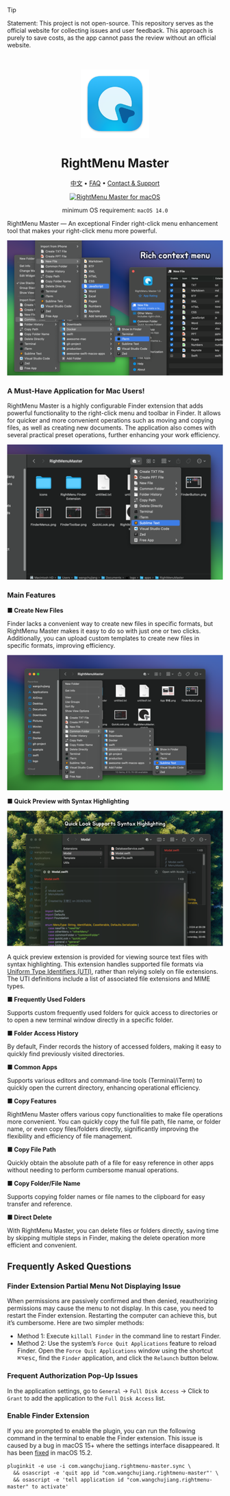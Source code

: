 <!--idoc:ignore:start-->
> [!TIP]
> Statement: This project is not open-source. This repository serves as the official website for collecting issues and user feedback. This approach is purely to save costs, as the app cannot pass the review without an official website.
<!--idoc:ignore:end-->

<div align="center">
  <br />
  <br />
  <a href="https://wangchujiang.com/rightmenu-master/">
  <img src="./assets/logo.png" alt="RightMenu Master LOGO" width="160" height="160">
  </a>
  <h1>RightMenu Master</h1>
  <!--rehype:style=border: 0;-->
  <p>
    <a href="./README.zh.md">中文</a> • 
		<a href="#frequently-asked-questions">FAQ</a> • 
    <a target="_blank" href="https://github.com/jaywcjlove/rightmenu-master/issues/new?assignees=&labels=support%2Cfeedback%2Cquestion&projects=&template=bug_report.yml&title=%F0%9F%99%8B%E2%80%8D%E2%99%82%EF%B8%8F+Support+%26+Feedback%3A+RightMenu+Master">Contact & Support</a>
  </p>
  <p>
    <a target="_blank" href="https://apps.apple.com/app/rightmenu-master/6737160756" title="RightMenu Master for macOS">
      <img alt="RightMenu Master for macOS" src="https://jaywcjlove.github.io/sb/download/macos.svg" height="51">
    </a>
  </p>
</div>

<div align="center">

minimum OS requirement: `macOS 14.0`

</div>

RightMenu Master — An exceptional Finder right-click menu enhancement tool that makes your right-click menu more powerful.

![RightMenu Master Screenshot 1](./assets/screenshots-1.png)

### A Must-Have Application for Mac Users!

RightMenu Master is a highly configurable Finder extension that adds powerful functionality to the right-click menu and toolbar in Finder. It allows for quicker and more convenient operations such as moving and copying files, as well as creating new documents. The application also comes with several practical preset operations, further enhancing your work efficiency.

![RightMenu Master Screenshot 4](./assets/screenshots-4.png)

### Main Features

**■ Create New Files**

Finder lacks a convenient way to create new files in specific formats, but RightMenu Master makes it easy to do so with just one or two clicks. Additionally, you can upload custom templates to create new files in specific formats, improving efficiency.

![RightMenu Master Screenshot 3](./assets/screenshots-3.png)

**■ Quick Preview with Syntax Highlighting**

![RightMenu Master Screenshot 2](./assets/screenshots-2.png)

A quick preview extension is provided for viewing source text files with syntax highlighting. This extension handles supported file formats via [Uniform Type Identifiers (UTI)](https://developer.apple.com/library/archive/documentation/FileManagement/Conceptual/understanding_utis/understand_utis_intro/understand_utis_intro.html), rather than relying solely on file extensions. The UTI definitions include a list of associated file extensions and MIME types.

**■ Frequently Used Folders**

Supports custom frequently used folders for quick access to directories or to open a new terminal window directly in a specific folder.

**■ Folder Access History**

By default, Finder records the history of accessed folders, making it easy to quickly find previously visited directories.

**■ Common Apps**

Supports various editors and command-line tools (Terminal/iTerm) to quickly open the current directory, enhancing operational efficiency.

**■ Copy Features**

RightMenu Master offers various copy functionalities to make file operations more convenient. You can quickly copy the full file path, file name, or folder name, or even copy files/folders directly, significantly improving the flexibility and efficiency of file management.

**■ Copy File Path**

Quickly obtain the absolute path of a file for easy reference in other apps without needing to perform cumbersome manual operations.

**■ Copy Folder/File Name**

Supports copying folder names or file names to the clipboard for easy transfer and reference.

**■ Direct Delete**

With RightMenu Master, you can delete files or folders directly, saving time by skipping multiple steps in Finder, making the delete operation more efficient and convenient.

## Frequently Asked Questions

### Finder Extension Partial Menu Not Displaying Issue

When permissions are passively confirmed and then denied, reauthorizing permissions may cause the menu to not display. In this case, you need to restart the Finder extension. Restarting the computer can achieve this, but it’s cumbersome. Here are two simpler methods:

- Method 1: Execute `killall Finder` in the command line to restart Finder.  
- Method 2: Use the system’s `Force Quit Applications` feature to reload Finder. Open the `Force Quit Applications` window using the shortcut <kbd>⌘</kbd><kbd>⌥</kbd><kbd>esc</kbd>, find the `Finder` application, and click the `Relaunch` button below.

### Frequent Authorization Pop-Up Issues

In the application settings, go to `General` -> `Full Disk Access` -> Click to `Grant` to add the application to the `Full Disk Access` list.

### Enable Finder Extension

If you are prompted to enable the plugin, you can run the following command in the terminal to enable the Finder extension. This issue is caused by a bug in macOS 15+ where the settings interface disappeared. It has been [fixed](https://forums.developer.apple.com/forums/thread/756711?answerId=812519022#812519022) in macOS 15.2.

```shell
pluginkit -e use -i com.wangchujiang.rightmenu-master.sync \
  && osascript -e 'quit app id "com.wangchujiang.rightmenu-master"' \
  && osascript -e 'tell application id "com.wangchujiang.rightmenu-master" to activate'
```

<!--idoc:config:
site: RightMenu Master
title: An exceptional Finder right-click menu enhancement tool that makes your right-click menu more powerful.
keywords: RightMenu, Finder, macOS, application, file management, create new file, copy functionality, enhancement tool
-->